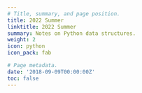 ```yaml
---
# Title, summary, and page position.
title: 2022 Summer
linktitle: 2022 Summer
summary: Notes on Python data structures.
weight: 2
icon: python
icon_pack: fab

# Page metadata.
date: '2018-09-09T00:00:00Z'
toc: false
---
```

